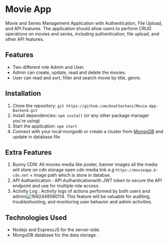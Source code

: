 # Movie App

Movie and Series Management Application with Authentication, File Upload, and
API Features. The application should allow users to perform CRUD operations on movies and
series, including authentication, file upload, and other API features.

## Features

- Two different role Admin and User.
- Admin can create, update, read and delete the movies.
- User can read and sort, filter and search movie by title, genre.

## Installation

1. Clone the repository: `git https://github.com/AxatSachani/Movie-App-Backend.git`
2. Install dependencies: `npm install` (or any other package manager you're using)
3. Start the application: `npm start`
4. Connect with your local mongodb or create a cluster from [MongoDB](https://account.mongodb.com/account/login) and update in database file

## Extra Features

1. Bunny CDN: All movies media like poster, banner images all the media will store on cdn storage
   open cdn media link e.g `https://movieapp.b-cdn.net` + image path which is store in databse.
2. API Authantication : API Authanticationwith JWT token to secure the API endpoint and use for multiple role access.
3. Activity Log : Activity logs of actions performed by both users and admini![1692449580114](image/readme/1692449580114.png).
   This feature will be valuable for auditing, troubleshooting, and monitoring user behavior and admin activities.

## Technologies Used

- Nodejs and ExpressJS for the server-side.
- MongoDB database for the data storage .
